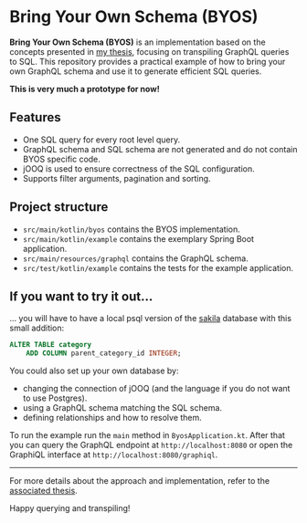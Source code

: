 # Bring Your Own Schema (BYOS)

**Bring Your Own Schema (BYOS)** is an implementation based on the concepts presented in [my thesis](https://db.cs.uni-tuebingen.de/theses/2023/lukas-sailer/lukas-sailer-2023.pdf), focusing on transpiling GraphQL queries to SQL.
This repository provides a practical example of how to bring your own GraphQL schema and use it to generate efficient SQL queries.

**This is very much a prototype for now!**

## Features

- One SQL query for every root level query.
- GraphQL schema and SQL schema are not generated and do not contain BYOS specific code.
- jOOQ is used to ensure correctness of the SQL configuration.
- Supports filter arguments, pagination and sorting.

## Project structure

- `src/main/kotlin/byos` contains the BYOS implementation.
- `src/main/kotlin/example` contains the exemplary Spring Boot application.
- `src/main/resources/graphql` contains the GraphQL schema.
- `src/test/kotlin/example` contains the tests for the example application.

## If you want to try it out...

... you will have to have a local psql version of the [sakila](https://github.com/jOOQ/sakila/tree/main/postgres-sakila-db) database with this small addition:

```SQL
ALTER TABLE category
    ADD COLUMN parent_category_id INTEGER;
```

You could also set up your own database by:

- changing the connection of jOOQ (and the language if you do not want to use Postgres).
- using a GraphQL schema matching the SQL schema.
- defining relationships and how to resolve them.

To run the example run the `main` method in `ByosApplication.kt`.
After that you can query the GraphQL endpoint at `http://localhost:8080` or open the GraphiQL interface at `http://localhost:8080/graphiql`.

---

For more details about the approach and implementation, refer to the [associated thesis](https://db.cs.uni-tuebingen.de/theses/2023/lukas-sailer/lukas-sailer-2023.pdf).

Happy querying and transpiling!

